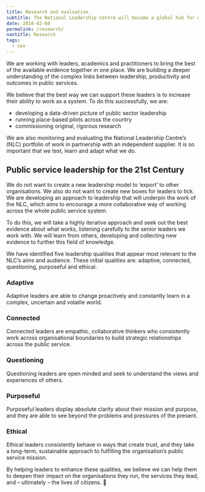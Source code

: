 ```yaml
---
title: Research and evaluation
subtitle: The National Leadership Centre will become a global hub for data-driven research on leadership in the public sector. 
date: 2018-02-04
permalink: /research/
navtitle: Research
tags:
  - nav
---
```


We are working with leaders, academics and practitioners to bring the best of the available evidence together in one place. We are building a deeper understanding of the complex links between leadership, productivity and outcomes in public services. 

We believe that the best way we can support these leaders is to increase their ability to work as a system. To do this successfully, we are:

* developing a data-driven picture of public sector leadership
* running place-based pilots across the country
* commissioning original, rigorous research

We are also monitoring and evaluating the National Leadership Centre’s (NLC) portfolio of work in partnership with an independent supplier. It is so important that we test, learn and adapt what we do. 


<h2 class="gradient-text">Public service leadership for the 21st Century</h2>

We do not want to create a new leadership model to ‘export’ to other organisations. We also do not want to create new boxes for leaders to tick. We are developing an approach to leadership that will underpin the work of the NLC, which aims to encourage a more collaborative way of working across the whole public service system.

To do this, we will take a highly iterative approach and seek out the best evidence about what works, listening carefully to the senior leaders we work with. We will learn
from others, developing and collecting new evidence to further this field of knowledge.

We have identified five leadership qualities that appear most relevant to the NLC’s aims and audience. These initial qualities are: adaptive, connected, questioning, purposeful and ethical.

### Adaptive
Adaptive leaders are able to change proactively and constantly learn in a complex, uncertain and volatile world.

### Connected
Connected leaders are empathic, collaborative thinkers who consistently work across organisational boundaries to build strategic relationships across the public service.

### Questioning
Questioning leaders are open minded and seek to understand the views and experiences of others. 

### Purposeful
Purposeful leaders display absolute clarity about their mission and purpose, and they are able to see beyond the problems and pressures of the present.

### Ethical
Ethical leaders consistently behave in ways that create trust, and they take a long-term, sustainable approach to fulfilling the organisation’s public service mission.

By helping leaders to enhance these qualities, we believe we can help them to deepen their impact on the organisations they run, the services they lead, and – ultimately – the lives of citizens.

